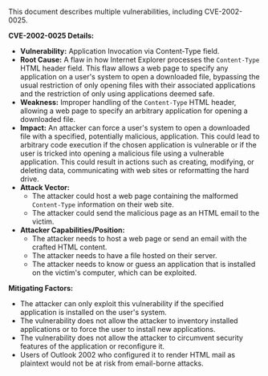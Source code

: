 This document describes multiple vulnerabilities, including CVE-2002-0025.

**CVE-2002-0025 Details:**

*   **Vulnerability:** Application Invocation via Content-Type field.
*   **Root Cause:** A flaw in how Internet Explorer processes the `Content-Type` HTML header field. This flaw allows a web page to specify any application on a user's system to open a downloaded file, bypassing the usual restriction of only opening files with their associated applications and the restriction of only using applications deemed safe.
*   **Weakness:** Improper handling of the `Content-Type` HTML header, allowing a web page to specify an arbitrary application for opening a downloaded file.
*   **Impact:** An attacker can force a user's system to open a downloaded file with a specified, potentially malicious, application.  This could lead to arbitrary code execution if the chosen application is vulnerable or if the user is tricked into opening a malicious file using a vulnerable application.  This could result in actions such as creating, modifying, or deleting data, communicating with web sites or reformatting the hard drive.
*  **Attack Vector:**
    *   The attacker could host a web page containing the malformed `Content-Type` information on their web site.
    *   The attacker could send the malicious page as an HTML email to the victim.
*   **Attacker Capabilities/Position:**
    *   The attacker needs to host a web page or send an email with the crafted HTML content.
    *   The attacker needs to have a file hosted on their server.
    *   The attacker needs to know or guess an application that is installed on the victim's computer, which can be exploited.

**Mitigating Factors:**

*   The attacker can only exploit this vulnerability if the specified application is installed on the user's system.
*   The vulnerability does not allow the attacker to inventory installed applications or to force the user to install new applications.
*   The vulnerability does not allow the attacker to circumvent security features of the application or reconfigure it.
*   Users of Outlook 2002 who configured it to render HTML mail as plaintext would not be at risk from email-borne attacks.
